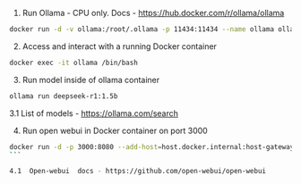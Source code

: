 1. Run Ollama - CPU only. Docs - https://hub.docker.com/r/ollama/ollama

```sh
docker run -d -v ollama:/root/.ollama -p 11434:11434 --name ollama ollama/ollama
```

2.  Access and interact with a running Docker container

```sh
docker exec -it ollama /bin/bash
```

3.  Run model inside of ollama container

```sh
ollama run deepseek-r1:1.5b
```

3.1 List of models - https://ollama.com/search

4.  Run open webui in Docker container on port 3000

````sh
docker run -d -p 3000:8080 --add-host=host.docker.internal:host-gateway -v open-webui:/app/backend/data --name open-webui --restart always ghcr.io/open-webui/open-webui:main
```

4.1  Open-webui  docs - https://github.com/open-webui/open-webui

````
